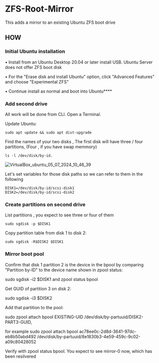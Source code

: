 # ZFS-Root-Mirror

This adds a mirror to an existing Ubuntu ZFS boot drive

## HOW

### Initial Ubuntu installation

• Install from an Ubuntu Desktop 20.04 or later install USB. Ubuntu Server does not offer ZFS boot disk

• For the "Erase disk and install Ubuntu" option, click "Advanced Features" and choose "Experimental ZFS"

• Continue install as normal and boot into Ubuntu****

### Add second drive

All work will be done from CLI. Open a Terminal.

Update Ubuntu:
    
    sudo apt update && sudo apt dist-upgrade
Find the names of your two disks , 
The first disk will have three / four partitions, (Four , if you have swap memmory)
  
    ls -l /dev/disk/by-id. 

![VirtualBox_ubuntu_05_07_2024_10_46_39](https://github.com/kashinathshabu/ZFS-Root-Mirror/assets/67222565/79304947-f4a5-413c-8174-bfe2c5aa8935)



  
  Let's set variables for those disk paths so we can refer to them in the following

    DISK1=/dev/disk/by-id/scsi-disk1
    DISK2=/dev/disk/by-id/scsi-disk2

### Create partitions on second drive

List partitions , you expect to see three or four of them 

    sudo sgdisk -p $DISK1
Copy partition table from disk 1 to disk 2: 

    sudo sgdisk -R$DISK2 $DISK1

### Mirror boot pool
Confirm that disk 1 partition 2 is the device in the bpool by comparing "Partition by-ID" to the device name shown in zpool status: 

sudo sgdisk -i2 $DISK1 and zpool status bpool

Get GUID of partition 3 on disk 2: 

sudo sgdisk -i3 $DISK2

Add that partition to the pool: 

sudo zpool attach bpool EXISTING-UID /dev/disk/by-partuuid/DISK2-PART3-GUID, 

for example sudo zpool attach bpool ac78ee0c-2d8d-3641-97dc-eb8b50abd492 /dev/disk/by-partuuid/8e1830b3-4e59-459c-9c02-a09c80428052

Verify with zpool status bpool. You expect to see mirror-0 now, which has been resilvered


